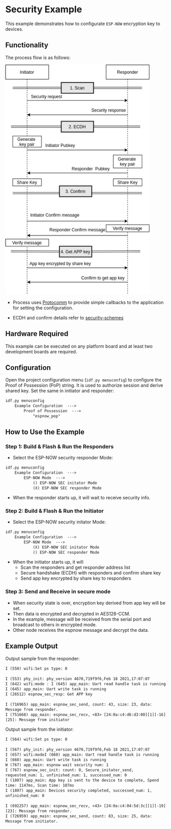 # Security Example

This example demonstrates how to configurate `ESP-NOW` encryption key to devices.

## Functionality
The process flow is as follows:

<img src="../../docs/_static/en/espnow_security_en.png" width="450">

- Process uses [Protocomm](https://docs.espressif.com/projects/esp-idf/zh_CN/latest/esp32/api-reference/provisioning/protocomm.html?highlight=protocomm#protocol-communication) to provide simple callbacks to the application for setting the configuration.

- ECDH and confirm details refer to [security-schemes](https://docs.espressif.com/projects/esp-idf/zh_CN/latest/esp32/api-reference/provisioning/provisioning.html#security-schemes)

## Hardware Required

This example can be executed on any platform board and at least two development boards are required.

## Configuration

Open the project configuration menu (`idf.py menuconfig`) to configure the Proof of Possession (PoP) string. It is used to authorize session and derive shared key. Set the same in initiator and responder:

```
idf.py menuconfig
    Example Configuration  --->
        Proof of Possession  --->
            "espnow_pop"
```

## How to Use the Example

### Step 1: Build & Flash & Run the Responders
- Select the ESP-NOW security responder Mode:
```
idf.py menuconfig
    Example Configuration  --->
        ESP-NOW Mode  --->
            () ESP-NOW SEC initator Mode
            (X) ESP-NOW SEC responder Mode
```
- When the responder starts up, it will wait to receive security info.

### Step 2: Build & Flash & Run the Initiator
- Select the ESP-NOW security initator Mode:
```
idf.py menuconfig
    Example Configuration  --->
        ESP-NOW Mode  --->
            (X) ESP-NOW SEC initator Mode
            () ESP-NOW SEC responder Mode
```
- When the initiator starts up, it will
    * Scan the responders and get responder address list
    * Secure handshake (ECDH) with responders and confirm share key
    * Send app key encrypted by share key to responders

### Step 3: Send and Receive in secure mode

- When security state is over, encryption key derived from app key will be set. 
- Then data is encrypted and decrypted in AES128-CCM.
- In the example, message will be received from the serial port and broadcast to others in encrypted mode.
- Other node receives the espnow message and decrypt the data.

## Example Output

Output sample from the responder:
```
I (550) wifi:Set ps type: 0

I (553) phy_init: phy_version 4670,719f9f6,Feb 18 2021,17:07:07
I (642) wifi:mode : I (645) app_main: Uart read handle task is running
I (645) app_main: Uart write task is running
I (26512) espnow_sec_resp: Get APP key

I (716965) app_main: espnow_sec_send, count: 43, size: 23, data: Message from responder.
I (751668) app_main: espnow_sec_recv, <83> [24:0a:c4:d6:d3:00][1][-16][25]: Message from initiator
```

Output sample from the initiator:
```
I (564) wifi:Set ps type: 0

I (567) phy_init: phy_version 4670,719f9f6,Feb 18 2021,17:07:07
I (657) wifi:modeI (660) app_main: Uart read handle task is running
I (660) app_main: Uart write task is running
W (767) app_main: espnow wait security num: 1
I (767) espnow_sec_init: count: 0, Secure_initator_send, requested_num: 1, unfinished_num: 1, successed_num: 0
I (1807) app_main: App key is sent to the device to complete, Spend time: 1147ms, Scan time: 107ms
I (1807) app_main: Devices security completed, successed_num: 1, unfinished_num: 0

I (692257) app_main: espnow_sec_recv, <43> [24:0a:c4:04:5d:3c][1][-19][23]: Message from responder.
I (726959) app_main: espnow_sec_send, count: 83, size: 25, data: Message from initiator.
```